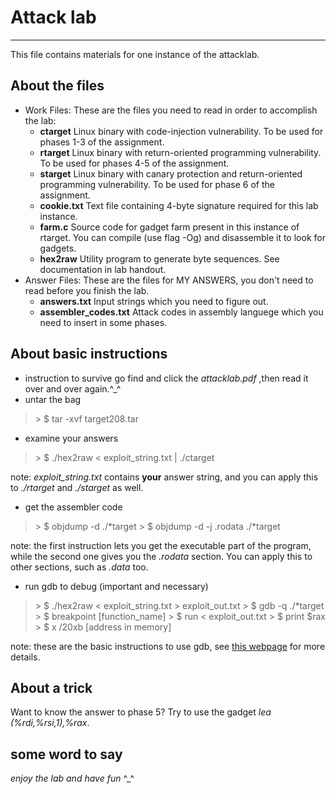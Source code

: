 # Attack lab 
---
This file contains materials for one instance of the attacklab.

## About the files
* Work Files:
    These are the files you need to read in order to accomplish the lab:
    * **ctarget**
    Linux binary with code-injection vulnerability.  To be used for phases
    1-3 of the assignment.
    * **rtarget**
    Linux binary with return-oriented programming vulnerability.  To be
    used for phases 4-5 of the assignment.
    * **starget**
    Linux binary with canary protection and return-oriented programming vulnerability. 
    To be used for phase 6 of the assignment.
    * **cookie.txt**
    Text file containing 4-byte signature required for this lab instance.
    * **farm.c**
    Source code for gadget farm present in this instance of rtarget.  You
    can compile (use flag -Og) and disassemble it to look for gadgets.
    * **hex2raw**
    Utility program to generate byte sequences.  See documentation in lab
    handout.
* Answer Files:
    These are the files for MY ANSWERS, you don't need to read before you finish the lab.
    * **answers.txt**
    Input strings which you need to figure out.
    * **assembler_codes.txt**
    Attack codes in assembly languege which you need to insert in some phases.

## About basic instructions
* instruction to survive
go find and click the _attacklab.pdf_ ,then read it over and over again.\^_^
* untar the bag
> \> $  tar -xvf target208.tar
* examine your answers
> \> $  ./hex2raw < exploit_string.txt | ./ctarget

note: _exploit_string.txt_ contains **your** answer string, and you can apply this to _./rtarget_ and _./starget_ as well.

* get the assembler code
> \> \$ objdump -d ./*target
\> \$ objdump -d -j .rodata ./*target

note: the first instruction lets you get the executable part of the program, while the second one gives you the _.rodata_ section. You can apply this to other sections, such as _.data_ too.

* run gdb to debug (important and necessary)
> \> $ ./hex2raw < exploit_string.txt > exploit_out.txt
\> \$  gdb -q ./*target
\> \$ breakpoint [function_name]
\> \$ run < exploit_out.txt
\> \$ print \$rax
\> \$ x /20xb [address in memory]

note: these are the basic instructions to use gdb, see [this webpage](https://zhuanlan.zhihu.com/p/196763202) for more details. 

## About a trick
Want to know the answer to phase 5? Try to use the gadget _lea (%rdi,%rsi,1),%rax_.

## some word to say

_enjoy the lab and have fun_ \^_^
